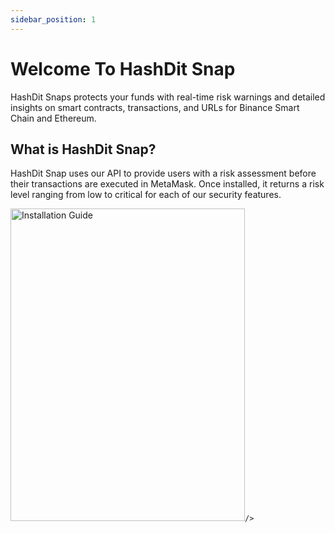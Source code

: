 ```yaml
---
sidebar_position: 1
---
```


# Welcome To HashDit Snap
HashDit Snaps protects your funds with real-time risk warnings and detailed insights on smart contracts, transactions, and URLs for Binance Smart Chain and Ethereum.

## What is HashDit Snap?

HashDit Snap uses our API to provide users with a risk assessment before their transactions are executed in MetaMask. Once installed, it returns a risk level ranging from low to critical for each of our security features.

<div      
    style={{
        display: 'flex',
        justifyContent: 'center',
        alignItems: 'center',
        paddingTop:"10px",
        paddingBottom:"30px",
      }}>
    <img
    src={require('./images/15.png').default}
    alt="Installation Guide"
    width="375" height="500"
    style={{
      borderRadius: "7px",
      border: "1px solid grey",
    }}
    
    />
</div>